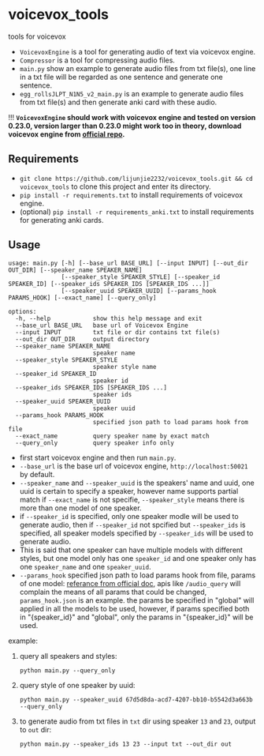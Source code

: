 # voicevox_tools
tools for voicevox

- `VoicevoxEngine` is a tool for generating audio of text via voicevox engine.
- `Compressor` is a tool for compressing audio files.
- `main.py` show an example to generate audio files from txt file(s), one line in a txt file will be regarded as one sentence and generate one sentence.
- `egg_rollsJLPT_N1N5_v2_main.py` is an example to generate audio files from txt file(s) and then generate anki card with these audio.

!!! **`VoicevoxEngine` should work with voicevox engine and tested on version 0.23.0, version larger than 0.23.0 might work too in theory, download voicevox engine from [official repo](https://github.com/VOICEVOX/voicevox_engine/releases/tag/0.23.0).**

## Requirements

- `git clone https://github.com/lijunjie2232/voicevox_tools.git && cd voicevox_tools` to clone this project and enter its directory.
- `pip install -r requirements.txt` to install requirements of voicevox engine.
- (optional) `pip install -r requirements_anki.txt` to install requirements for generating anki cards.

## Usage

```shell
usage: main.py [-h] [--base_url BASE_URL] [--input INPUT] [--out_dir OUT_DIR] [--speaker_name SPEAKER_NAME]
               [--speaker_style SPEAKER_STYLE] [--speaker_id SPEAKER_ID] [--speaker_ids SPEAKER_IDS [SPEAKER_IDS ...]]
               [--speaker_uuid SPEAKER_UUID] [--params_hook PARAMS_HOOK] [--exact_name] [--query_only]

options:
  -h, --help            show this help message and exit
  --base_url BASE_URL   base url of Voicevox Engine
  --input INPUT         txt file or dir contains txt file(s)
  --out_dir OUT_DIR     output directory
  --speaker_name SPEAKER_NAME
                        speaker name
  --speaker_style SPEAKER_STYLE
                        speaker style name
  --speaker_id SPEAKER_ID
                        speaker id
  --speaker_ids SPEAKER_IDS [SPEAKER_IDS ...]
                        speaker ids
  --speaker_uuid SPEAKER_UUID
                        speaker uuid
  --params_hook PARAMS_HOOK
                        specified json path to load params hook from file
  --exact_name          query speaker name by exact match
  --query_only          query speaker info only
```

- first start voicevox engine and then run `main.py`.
- `--base_url` is the base url of voicevox engine, `http://localhost:50021` by default.
- `--speaker_name` and `--speaker_uuid` is the speakers' name and uuid, one uuid is certain to specify a speaker, however name supports partial match if `--exact_name` is not specifie, `--speaker_style` means there is more than one model of one speaker.
- if `--speaker_id` is specified, only one speaker modle will be used to generate audio, then if `--speaker_id` not spcified but `--speaker_ids` is specified, all speaker models specified by `--speaker_ids` will be used to generate audio.
- This is said that one speaker can have multiple models with different styles, but one model only has one `speaker_id` and one speaker only has one `speaker_name` and one `speaker_uuid`.
- `--params_hook` specified json path to load params hook from file, params of one model: [referance from official doc](https://voicevox.github.io/voicevox_engine/api), apis like `/audio_query` will complain the means of all params that could be changed, `params_hook.json` is an example. the params be specified in "global" will applied in all the models to be used, however, if params specified both in "{speaker_id}" and "global", only the params in "{speaker_id}" will be used.

example:

1. query all speakers and styles:
    ```shell
    python main.py --query_only
    ```

2. query style of one speaker by uuid:
    ```shell
    python main.py --speaker_uuid 67d5d8da-acd7-4207-bb10-b5542d3a663b --query_only
    ```

3. to generate audio from txt files in `txt` dir using speaker `13` and `23`, output to `out` dir:
    ```shell
    python main.py --speaker_ids 13 23 --input txt --out_dir out
    ```
